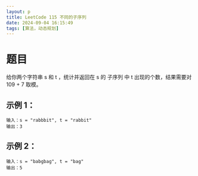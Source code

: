 ```yaml
---
layout: p
title: LeetCode 115 不同的子序列
date: 2024-09-04 16:15:49
tags: [算法，动态规划]
---
```


# 题目
给你两个字符串 s 和 t ，统计并返回在 s 的 子序列 中 t 出现的个数，结果需要对 109 + 7 取模。

## 示例 1：
    输入：s = "rabbbit", t = "rabbit"
    输出：3

## 示例 2：
    输入：s = "babgbag", t = "bag"
    输出：5

